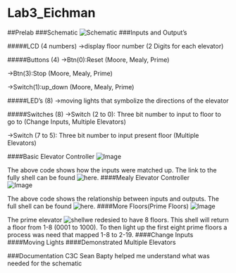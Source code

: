 Lab3_Eichman
============
##Prelab
###Schematic
![Schematic](https://raw.github.com/DanielEichman/Lab3_Eichman/master/Schematic.jpg)
###Inputs and Output’s

#####LCD (4 numbers)
->display floor number (2 Digits for each elevator)

#####Buttons (4)
->Btn(0):Reset (Moore, Mealy, Prime)

->Btn(3):Stop (Moore, Mealy, Prime)

->Switch(1):up_down (Moore, Mealy, Prime)

#####LED’s (8)
->moving lights that symbolize the directions of the elevator 

#####Switches (8)
->Switch (2 to 0): Three bit number to input to floor to go to (Change Inputs, Multiple Elevators)

->Switch (7 to 5): Three bit number to input present floor (Multiple Elevators) 
	
####Basic Elevator Controller
![Image](https://raw.github.com/DanielEichman/Lab3_Eichman/master/Basic_Moore.JPG)

The above code shows how the inputs were matched up. The link to the fully shell can be found ![here](https://github.com/DanielEichman/Lab3_Eichman/blob/master/MooreElevatorController_Shell.vhd).
####Mealy Elevator Controller	
![Image](https://raw.github.com/DanielEichman/Lab3_Eichman/master/Basic_Mealy.JPG)

The above code shows the relationship between inputs and outputs. The full shell can be found ![here](https://github.com/DanielEichman/Lab3_Eichman/blob/master/MealyElevatorController_Shell.vhd).
####More Floors(Prime Floors)
![Image](https://raw.github.com/DanielEichman/Lab3_Eichman/master/Prime_Elevator.JPG)

The prime elevator ![shell](https://github.com/DanielEichman/Lab3_Eichman/blob/master/MooreElevatorController_Shell_Prime.vhd)we redesied to have 8 floors. This shell will return a floor from 1-8 (0001 to 1000). To then light up the first eight prime floors a process was need that mapped 1-8 to 2-19. 
####Change Inputs
####Moving Lights
####Demonstrated Multiple Elevators

###Documentation
C3C Sean Bapty helped me understand what was needed for the schematic
